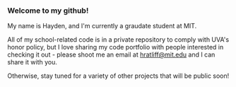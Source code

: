 ### Welcome to my github!

My name is Hayden, and I'm currently a graudate student at MIT. 

All of my school-related code is in a private repository to comply with UVA's honor policy, but I love sharing my code portfolio with people interested in checking it out - please shoot me an email at hratliff@mit.edu and I can share it with you.

Otherwise, stay tuned for a variety of other projects that will be public soon!

<!--
**haydenratliff/haydenratliff** is a ✨ _special_ ✨ repository because its `README.md` (this file) appears on your GitHub profile.

Here are some ideas to get you started:

- 🔭 I’m currently working on ...
- 🌱 I’m currently learning ...
- 👯 I’m looking to collaborate on ...
- 🤔 I’m looking for help with ...
- 💬 Ask me about ...
- 📫 How to reach me: ...
- 😄 Pronouns: ...
- ⚡ Fun fact: ...
-->
